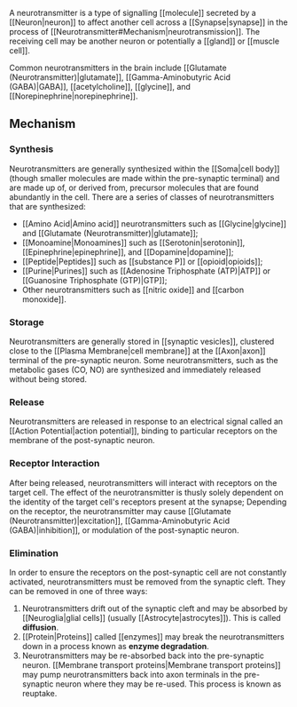 A neurotransmitter is a type of signalling [[molecule]] secreted by a [[Neuron|neuron]] to affect another cell across a [[Synapse|synapse]] in the process of [[Neurotransmitter#Mechanism|neurotransmission]]. The receiving cell may be another neuron or potentially a [[gland]] or [[muscle cell]].

Common neurotransmitters in the brain include [[Glutamate (Neurotransmitter)|glutamate]], [[Gamma-Aminobutyric Acid (GABA)|GABA]], [[acetylcholine]], [[glycine]], and [[Norepinephrine|norepinephrine]].

## Mechanism

### Synthesis

Neurotransmitters are generally synthesized within the [[Soma|cell body]] (though smaller molecules are made within the pre-synaptic terminal) and are made up of, or derived from, precursor molecules that are found abundantly in the cell. There are a series of classes of neurotransmitters that are synthesized:

- [[Amino Acid|Amino acid]] neurotransmitters such as [[Glycine|glycine]] and [[Glutamate (Neurotransmitter)|glutamate]];
- [[Monoamine|Monoamines]] such as [[Serotonin|serotonin]], [[Epinephrine|epinephrine]], and [[Dopamine|dopamine]];
- [[Peptide|Peptides]] such as [[substance P]] or [[opioid|opioids]];
- [[Purine|Purines]] such as [[Adenosine Triphosphate (ATP)|ATP]] or [[Guanosine Triphosphate (GTP)|GTP]];
- Other neurotransmitters such as [[nitric oxide]] and [[carbon monoxide]].

### Storage

Neurotransmitters are generally stored in [[synaptic vesicles]], clustered close to the [[Plasma Membrane|cell membrane]] at the [[Axon|axon]] terminal of the pre-synaptic neuron. Some neurotransmitters, such as the metabolic gases (CO, NO) are synthesized and immediately released without being stored.

### Release

Neurotransmitters are released in response to an electrical signal called an [[Action Potential|action potential]], binding to particular receptors on the membrane of the post-synaptic neuron.

### Receptor Interaction

After being released, neurotransmitters will interact with receptors on the target cell. The effect of the neurotransmitter is thusly solely dependent on the identity of the target cell's receptors present at the synapse; Depending on the receptor, the neurotransmitter may cause [[Glutamate (Neurotransmitter)|excitation]], [[Gamma-Aminobutyric Acid (GABA)|inhibition]], or modulation of the post-synaptic neuron.

### Elimination

In order to ensure the receptors on the post-synaptic cell are not constantly activated, neurotransmitters must be removed from the synaptic cleft. They can be removed in one of three ways:

1. Neurotransmitters drift out of the synaptic cleft and may be absorbed by [[Neuroglia|glial cells]] (usually [[Astrocyte|astrocytes]]). This is called **diffusion**.
2. [[Protein|Proteins]] called [[enzymes]] may break the neurotransmitters down in a process known as **enzyme degradation**.
3. Neurotransmitters may be re-absorbed back into the pre-synaptic neuron. [[Membrane transport proteins|Membrane transport proteins]] may pump neurotransmitters back into axon terminals in the pre-synaptic neuron where they may be re-used. This process is known as reuptake.